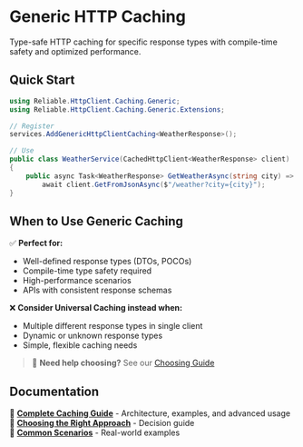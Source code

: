 # Generic HTTP Caching

Type-safe HTTP caching for specific response types with compile-time safety and optimized performance.

## Quick Start

```csharp
using Reliable.HttpClient.Caching.Generic;
using Reliable.HttpClient.Caching.Generic.Extensions;

// Register
services.AddGenericHttpClientCaching<WeatherResponse>();

// Use
public class WeatherService(CachedHttpClient<WeatherResponse> client)
{
    public async Task<WeatherResponse> GetWeatherAsync(string city) =>
        await client.GetFromJsonAsync($"/weather?city={city}");
}
```

## When to Use Generic Caching

✅ **Perfect for:**

- Well-defined response types (DTOs, POCOs)
- Compile-time type safety required
- High-performance scenarios
- APIs with consistent response schemas

❌ **Consider Universal Caching instead when:**

- Multiple different response types in single client
- Dynamic or unknown response types
- Simple, flexible caching needs

> 🎯 **Need help choosing?** See our [Choosing Guide](../../docs/choosing-approach.md)

## Documentation

📖 **[Complete Caching Guide](../../docs/caching.md)** - Architecture, examples, and advanced usage  
🎯 **[Choosing the Right Approach](../../docs/choosing-approach.md)** - Decision guide  
📝 **[Common Scenarios](../../docs/examples/common-scenarios.md)** - Real-world examples
